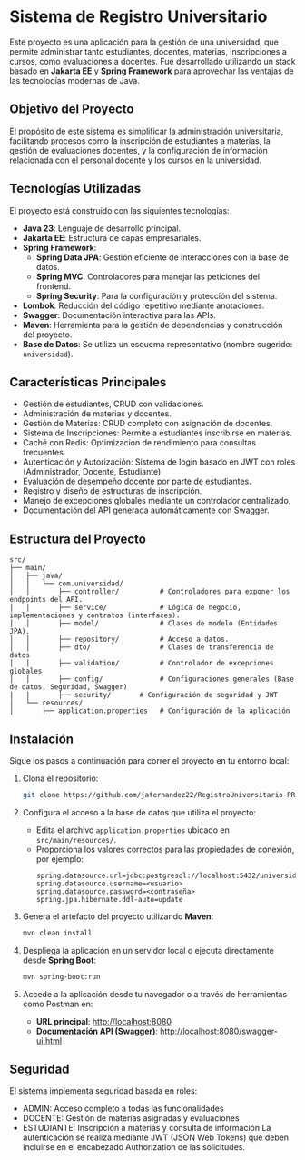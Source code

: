# Sistema de Registro Universitario

Este proyecto es una aplicación para la gestión de una universidad, que permite administrar tanto estudiantes, docentes, materias, inscripciones a cursos, como evaluaciones a docentes. Fue desarrollado utilizando un stack basado en **Jakarta EE** y **Spring Framework** para aprovechar las ventajas de las tecnologías modernas de Java.

## Objetivo del Proyecto

El propósito de este sistema es simplificar la administración universitaria, facilitando procesos como la inscripción de estudiantes a materias, la gestión de evaluaciones docentes, y la configuración de información relacionada con el personal docente y los cursos en la universidad.

## Tecnologías Utilizadas

El proyecto está construido con las siguientes tecnologías:

- **Java 23**: Lenguaje de desarrollo principal.
- **Jakarta EE**: Estructura de capas empresariales.
- **Spring Framework**:
  - **Spring Data JPA**: Gestión eficiente de interacciones con la base de datos.
  - **Spring MVC**: Controladores para manejar las peticiones del frontend.
  - **Spring Security**: Para la configuración y protección del sistema.
- **Lombok**: Reducción del código repetitivo mediante anotaciones.
- **Swagger**: Documentación interactiva para las APIs.
- **Maven**: Herramienta para la gestión de dependencias y construcción del proyecto.
- **Base de Datos**: Se utiliza un esquema representativo (nombre sugerido: `universidad`).

## Características Principales
- Gestión de estudiantes, CRUD con validaciones.
- Administración de materias y docentes.
- Gestión de Materias: CRUD completo con asignación de docentes.
- Sistema de Inscripciones: Permite a estudiantes inscribirse en materias.
- Caché con Redis: Optimización de rendimiento para consultas frecuentes.
- Autenticación y Autorización: Sistema de login basado en JWT con roles (Administrador, Docente, Estudiante)
- Evaluación de desempeño docente por parte de estudiantes.
- Registro y diseño de estructuras de inscripción.
- Manejo de excepciones globales mediante un controlador centralizado.
- Documentación del API generada automáticamente con Swagger.

## Estructura del Proyecto

```plaintext
src/
├── main/
│   ├── java/
│   │   └── com.universidad/
│   │       ├── controller/          # Controladores para exponer los endpoints del API.
│   │       ├── service/             # Lógica de negocio, implementaciones y contratos (interfaces).
│   │       ├── model/               # Clases de modelo (Entidades JPA).
│   │       ├── repository/          # Acceso a datos.
│   │       ├── dto/                 # Clases de transferencia de datos
│   │       ├── validation/          # Controlador de excepciones globales
│   │       ├── config/              # Configuraciones generales (Base de datos, Seguridad, Swagger)
|   |       ├── security/       # Configuración de seguridad y JWT
│   └── resources/
│       ├── application.properties   # Configuración de la aplicación
```

## Instalación

Sigue los pasos a continuación para correr el proyecto en tu entorno local:

1. Clona el repositorio:
   ```bash
   git clone https://github.com/jafernandez22/RegistroUniversitario-PR2.git
   ```

2. Configura el acceso a la base de datos que utiliza el proyecto:
   - Edita el archivo `application.properties` ubicado en `src/main/resources/`.
   - Proporciona los valores correctos para las propiedades de conexión, por ejemplo:
     ```properties
     spring.datasource.url=jdbc:postgresql://localhost:5432/universidad
     spring.datasource.username=<usuario>
     spring.datasource.password=<contraseña>
     spring.jpa.hibernate.ddl-auto=update
     ```

3. Genera el artefacto del proyecto utilizando **Maven**:
   ```bash
   mvn clean install
   ```

4. Despliega la aplicación en un servidor local o ejecuta directamente desde **Spring Boot**:
   ```bash
   mvn spring-boot:run
   ```

5. Accede a la aplicación desde tu navegador o a través de herramientas como Postman en:
   - **URL principal**: [http://localhost:8080](http://localhost:8080)
   - **Documentación API (Swagger)**: [http://localhost:8080/swagger-ui.html](http://localhost:8080/swagger-ui.html)

## Seguridad
El sistema implementa seguridad basada en roles:
- ADMIN: Acceso completo a todas las funcionalidades
- DOCENTE: Gestión de materias asignadas y evaluaciones
- ESTUDIANTE: Inscripción a materias y consulta de información
La autenticación se realiza mediante JWT (JSON Web Tokens) que deben incluirse en el encabezado Authorization de las solicitudes.

